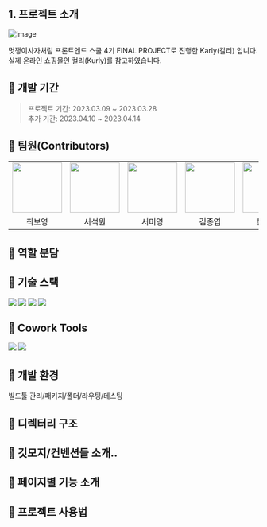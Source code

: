 <!-- ![header](https://capsule-render.vercel.app/api?text=Market%20Karly&fontAlign=70&=Desc&descAlign=20) -->

## 1. 프로젝트 소개
![image](https://user-images.githubusercontent.com/112063987/233653395-53c97abc-dd18-4de2-888e-88d7cbe95384.png)



멋쟁이사자처럼 프론트엔드 스쿨 4기 FINAL PROJECT로 진행한 Karly(칼리) 입니다. <br />
실제 온라인 쇼핑몰인 컬리(Kurly)를 참고하였습니다.

## 🦁 개발 기간
> 프로젝트 기간: 2023.03.09 ~ 2023.03.28<br/>
> 추가 기간: 2023.04.10 ~ 2023.04.14

## 🦁 팀원(Contributors)
<table>
  <tbody>
    <tr>
      <td align="center">
        <a href="https://github.com/kelly121212">
          <img src="https://github.com/kelly121212.png" width="100">
        </a>
      <td align="center">
        <a href="https://github.com/ssw6750">
          <img src="https://github.com/ssw6750.png" width="100">
        </a>
      </td>
      <td align="center">
        <a href="https://github.com/SeoMiYoung">
          <img src="https://github.com/SeoMiYoung.png" width="100">
        </a>
      </td>
      <td align="center">
        <a href="https://github.com/PracticeKJY">
          <img src="https://github.com/PracticeKJY.png" width="100">
        </a>
      </td>
      <td align="center">
        <a href="https://github.com/tkdkfkgk">
          <img src="https://github.com/tkdkfkgk.png" width="100">
        </a>
      </td>
    </tr>
    <tr>
      <td align="center">최보영</td>
      <td align="center">서석원</td>
      <td align="center">서미영</td>
      <td align="center">김종엽</td>
      <td align="center">문진기</td>
    </tr>
  </tbody>
</table>

## 🦁 역할 분담

## 🦁 기술 스택
<div>
<img src="https://img.shields.io/badge/html5-E34F26?style=for-the-badge&logo=html5&logoColor=white">
<img src="https://img.shields.io/badge/css-1572B6?style=for-the-badge&logo=css3&logoColor=white">
<img src="https://img.shields.io/badge/javascript-F7DF1E?style=for-the-badge&logo=javascript&logoColor=black">
<img src="https://img.shields.io/badge/react-61DAFB?style=for-the-badge&logo=react&logoColor=black">
</div>

## 🦁 Cowork Tools
<div>
<img src="https://img.shields.io/badge/github-181717?style=for-the-badge&logo=github&logoColor=white">
<img src="https://img.shields.io/badge/git-F05032?style=for-the-badge&logo=git&logoColor=white">
</div>

## 🦁 개발 환경
빌드툴 관리/패키지/폴더/라우팅/테스팅

## 🦁 디렉터리 구조
## 🦁 깃모지/컨벤션들 소개..
## 🦁 페이지별 기능 소개
## 🦁 프로젝트 사용법



<!-- ![footer](https://capsule-render.vercel.app/api?section=footer&type=waving&color=0:FFFFFF,100:5F0080) -->
